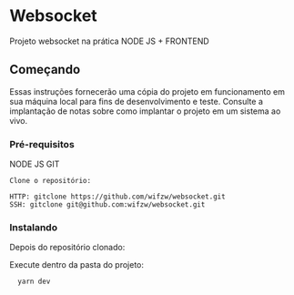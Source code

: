 # Websocket

Projeto websocket na prática NODE JS + FRONTEND

## Começando

Essas instruções fornecerão uma cópia do projeto em funcionamento em sua máquina local para fins de desenvolvimento e teste. Consulte a implantação de notas sobre como implantar o projeto em um sistema ao vivo.

### Pré-requisitos
NODE JS
GIT
```
Clone o repositório: 

HTTP: gitclone https://github.com/wifzw/websocket.git
SSH: gitclone git@github.com:wifzw/websocket.git
```

### Instalando

Depois do repositório clonado:

Execute dentro da pasta do projeto:

``` 
  yarn dev
```
